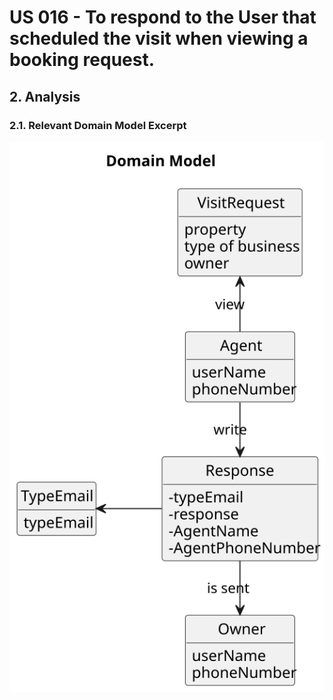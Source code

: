 # US 016 - To respond to the User that scheduled the visit when viewing a booking request.

## 2. Analysis

### 2.1. Relevant Domain Model Excerpt 

![Domain Model](svg/us016-domain-model.svg)
